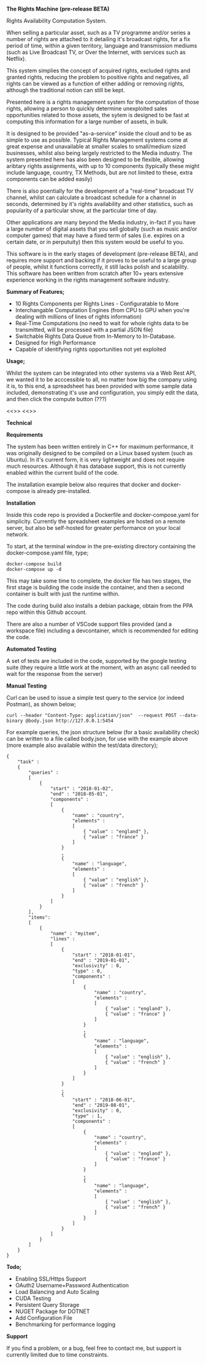 <b>The Rights Machine (pre-release BETA)</b>

Rights Availability Computation System.

When selling a particular asset, such as a TV programme and/or series a number of rights are attached to it detailing it's broadcast rights, for a fix period of time, within a given territory, language and transmission mediums (such as Live Broadcast TV, or Over the Internet, with services such as Netflix).

This system simplies the concept of acquired rights, excluded rights and granted rights, reducing the problem to positive rights and negatives, all rights can be viewed as a function of either adding or removing rights, although the traditional notion can still be kept.

Presented here is a rights management system for the computation of those rights, allowing a person to quickly determine unexploited sales opportunities related to those assets, the sytem is designed to be fast at computing this information for a large number of assets, in bulk.

It is designed to be provided "as-a-service" inside the cloud and to be as simple to use as possible.  Typical Rights Management systems come at great expense and unavailable at smaller scales to small/medium sized businesses, whilst also being largely restricted to the Media industry.  The system presented here has also been designed to be flexible, allowing aribtary rights assignments, with up to 10 components (typically these might include language, country, TX Methods, but are not limited to these, extra components can be added easily)

There is also poentially for the development of a "real-time" broadcast TV channel, whilst can calculate a broadcast schedule for a channel in seconds, determined by it's rights availability and other statistics, such as popularity of a particular show, at the particular time of day.

Other applications are many beyond the Media industry, in-fact if you have a large number of digital assets that you sell globally (such as music and/or computer games) that may have a fixed term of sales (i.e. expires on a certain date, or in perputuity) then this system would be useful to you.

This software is in the early stages of development (pre-release BETA), and requires more support and backing if it proves to be useful to a large group of people, whilst it functions correctly, it still lacks polish and scalability.  This software has been written from scratch after 10+ years extensive experience working in the rights management software industry.

<b>Summary of Features;</b>

- 10 Rights Components per Rights Lines - Configuratable to More
- Interchangable Computation Engines (from CPU to GPU when you're dealing with millions of lines of rights information)
- Real-Time Computations (no need to wait for whole rights data to be transmitted, will be processed with a partial JSON file)
- Switchable Rights Data Queue from In-Memory to In-Database.
- Designed for High Performance
- Capable of identifying rights opportunities not yet exploited

<b>Usage;</b>

Whilst the system can be integrated into other systems via a Web Rest API, we wanted it to be acccessible to all, no matter how big the company using it is, to this end, a spreadsheet has been provided with some sample data included, demonstrating it's use and configuration, you simply edit the data, and then click the compute button (???)

<<<google sheets link>>>
<<<excel link>>>

<b>Technical</b>

<b>Requirements</b>

The system has been written entirely in C++ for maximum performance, it was originally designed to be compiled on a Linux based system (such as Ubuntu).  In it's current form, it is very lightweight and does not require much resources.  Although it has database support, this is not currently enabled within the current build of the code.

The installation example below also requires that docker and docker-compose is already pre-installed.

<b>Installation</b>

Inside this code repo is provided a Dockerfile and docker-compose.yaml for simplicity. Currently the spreadsheet examples are hosted on a remote server, but also be self-hosted for greater performance on your local network.

To start, at the terminal window in the pre-existing directory containing the docker-compose.yaml file, type;

```
docker-compose build
docker-compose up -d
```

This may take some time to complete, the docker file has two stages, the first stage is building the code inside the container, and then a second container is built with just the runtime within.

The code during build also installs a debian package, obtain from the PPA repo within this Github account.

There are also a number of VSCode support files provided (and a workspace file) including a devcontainer, which is recommended for editing the code.

<b>Automated Testing</b>

A set of tests are included in the code, supported by the google testing suite (they require a little work at the moment, with an async call needed to wait for the response from the server)

<b>Manual Testing</b>

Curl can be used to issue a simple test query to the service (or indeed Postman), as shown below;

```
curl --header "Content-Type: application/json"  --request POST --data-binary @body.json http://127.0.0.1:5454
```

For example queries, the json structure below (for a basic availability check) can be written to a file called body.json, for use with the example above (more example also available within the test/data directory);

```
{
	"task" :
	{
		"queries" :
		[
			{
				"start" : "2018-01-02",
				"end" : "2018-05-01",
				"components" :
				[
					{
						"name" : "country",
						"elements" :
						[
							{ "value" : "england" },
							{ "value" : "france" }
						]
					}
					,
					{
						"name" : "language",
						"elements" :
						[
							{ "value" : "english" },
							{ "value" : "french" }
						]
					}
				]
			}
		],
		"items":
		[
			{
				"name" : "myitem",
				"lines" :
				[
					{
						"start" : "2018-01-01",
						"end" : "2019-01-01",
						"exclusivity" : 0,
						"type" : 0,
						"components" :
						[
							{
								"name" : "country",
								"elements" :
								[
									{ "value" : "england" },
									{ "value" : "france" }
								]
							}
							,
							{
								"name" : "language",
								"elements" :
								[
									{ "value" : "english" },
									{ "value" : "french" }
								]
							}
						]
					}
					,
					{
						"start" : "2018-06-01",
						"end" : "2019-08-01",
						"exclusivity" : 0,
						"type" : 1,
						"components" :
						[
							{
								"name" : "country",
								"elements" :
								[
									{ "value" : "england" },
									{ "value" : "france" }
								]
							}
							,
							{
								"name" : "language",
								"elements" :
								[
									{ "value" : "english" },
									{ "value" : "french" }
								]
							}
						]
					}
				]
			}
		]
	}
}
```

<b>Todo;</b>

- Enabling SSL/Https Support 
- OAuth2 Username+Password Authentication
- Load Balancing and Auto Scaling
- CUDA Testing
- Persistent Query Storage
- NUGET Package for DOTNET
- Add Configuration File
- Benchmarking for performance logging

<b>Support</b>

If you find a problem, or a bug, feel free to contact me, but support is currently limited due to time constraints.